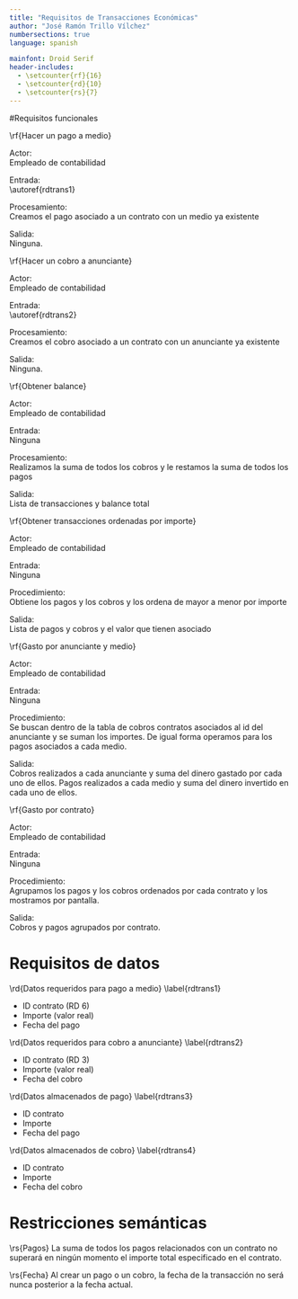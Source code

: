 ```yaml
---
title: "Requisitos de Transacciones Económicas"
author: "José Ramón Trillo Vílchez"
numbersections: true
language: spanish

mainfont: Droid Serif
header-includes:
  - \setcounter{rf}{16}
  - \setcounter{rd}{10}
  - \setcounter{rs}{7}
---
```


#Requisitos funcionales

\rf{Hacer un pago a medio}

Actor:  
Empleado de contabilidad

Entrada:  
\autoref{rdtrans1}

Procesamiento:  
Creamos el pago asociado a un contrato con un medio ya existente

Salida:  
Ninguna.

\rf{Hacer un cobro a anunciante}

Actor:  
Empleado de contabilidad

Entrada:  
\autoref{rdtrans2}

Procesamiento:  
Creamos el cobro asociado a un contrato con un anunciante ya existente

Salida:  
Ninguna.

\rf{Obtener balance}

Actor:  
Empleado de contabilidad

Entrada:  
Ninguna

Procesamiento:  
Realizamos la suma de todos los cobros y le restamos la suma de todos los pagos

Salida:  
Lista de transacciones y balance total

\rf{Obtener transacciones ordenadas por importe}

Actor:  
Empleado de contabilidad

Entrada:  
Ninguna

Procedimiento:  
Obtiene los pagos y los cobros y los ordena de mayor a menor por importe

Salida:  
Lista de pagos y cobros y el valor que tienen asociado


\rf{Gasto por anunciante y medio}

Actor:  
Empleado de contabilidad

Entrada:  
Ninguna

Procedimiento:  
Se buscan dentro de la tabla de cobros contratos asociados al id del anunciante y se suman los importes. De igual forma operamos para los pagos asociados a cada medio.

Salida:  
Cobros realizados a cada anunciante y suma del dinero gastado por cada uno de ellos. Pagos realizados a cada medio y suma del dinero invertido en cada uno de ellos.


\rf{Gasto por contrato}

Actor:  
Empleado de contabilidad

Entrada:  
Ninguna

Procedimiento:  
Agrupamos los pagos y los cobros ordenados por cada contrato y los mostramos por pantalla.

Salida:  
Cobros y pagos agrupados por contrato.

# Requisitos de datos

\rd{Datos requeridos para pago a medio}
\label{rdtrans1}

- ID contrato (RD 6)
- Importe (valor real)
- Fecha del pago

\rd{Datos requeridos para cobro a anunciante}
\label{rdtrans2}

- ID contrato (RD 3)
- Importe (valor real)
- Fecha del cobro

\rd{Datos almacenados de pago}
\label{rdtrans3}

- ID contrato
- Importe
- Fecha del pago

\rd{Datos almacenados de cobro}
\label{rdtrans4}

- ID contrato 
- Importe
- Fecha del cobro

# Restricciones semánticas

\rs{Pagos}
La suma de todos los pagos relacionados con un contrato no superará en ningún momento el importe total especificado en el contrato.

\rs{Fecha}
Al crear un pago o un cobro, la fecha de la transacción no será nunca posterior a la fecha actual.  
